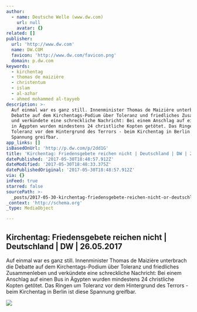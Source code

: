```yaml
---
author:
  - name: Deutsche Welle (www.dw.com)
    url: null
    avatar: {}
related: []
publisher:
  url: 'http://www.dw.com'
  name: DW.COM
  favicon: 'http://www.dw.com/favicon.png'
  domain: p.dw.com
keywords:
  - kirchentag
  - thomas de maizière
  - christentum
  - islam
  - al-azhar
  - ahmed mohammed al-tayyeb
description: >-
  Auf einmal war es ganz still. Innenminister Thomas de Maizière unterbrach die
  Debatte auf dem Kirchentags-Podium über Toleranz und friedliches Zusammenleben
  und verkündete eine schreckliche Nachricht: Bei einem Anschlag auf einen Bus
  in Ägypten wurden mindestens 24 christliche Kopten getötet. Das Ringen um
  Toleranz vor dem Hintergrund des Terrors - beim Kirchentag in Berlin ist diese
  Spannung greifbar.
app_links: []
isBasedOnUrl: 'http://p.dw.com/p/2dd1G'
title: 'Kirchentag: Friedensgebete reichen nicht | Deutschland | DW | 26.05.2017'
datePublished: '2017-05-30T18:48:57.912Z'
dateModified: '2017-05-30T18:48:33.375Z'
datePublishedOriginal: '2017-05-30T18:48:57.912Z'
via: {}
inFeed: true
starred: false
sourcePath: >-
  _posts/2017-05-30-kirchentag-friedensgebete-reichen-nicht-or-deutschland-or-dw.md
_context: 'http://schema.org'
_type: MediaObject

---
```

<article style=""><h1>Kirchentag: Friedensgebete reichen nicht | Deutschland | DW | 26.05.2017</h1><p>Auf einmal war es ganz still. Innenminister Thomas de Maizière unterbrach die Debatte auf dem Kirchentags-Podium über Toleranz und friedliches Zusammenleben und verkündete eine schreckliche Nachricht: Bei einem Anschlag auf einen Bus in Ägypten wurden mindestens 24 christliche Kopten getötet. Das Ringen um Toleranz vor dem Hintergrund des Terrors - beim Kirchentag in Berlin ist diese Spannung greifbar.</p><img src="http://www.dw.com/image/38999334_304.jpg" /></article>